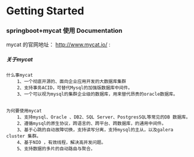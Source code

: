 # Getting Started

### springboot+mycat 使用 Documentation
mycat 的官网地址： http://www.mycat.io/ :

##### 关于mycat

    什么事mycat 
        1、一个彻底开源的、面向企业应用开发的大数据库集群
        2、支持事务ACID，可替代Mysql的加强版数据库中间件。
        3、一个可以视为mysql的集群企业级的数据库，用来替代昂贵的oracle数据库。
        
        
    为何要使用mycat 
        1、支持mysql、Oracle 、DB2、SQL Server、PostgresSQL等常见的DB 数据库。
        2、遵循mysql的原生协议，跨语言的、跨平台、跨数据库，的通用中间件。
        3、基于心跳的自动故障切换，支持读写分离，支持mysql的主从，以及galera cluster 集群。
        4、基于NIO ，有效线程，解决高并发问题。
        5、支持数据的多片的自动路由与聚合，
